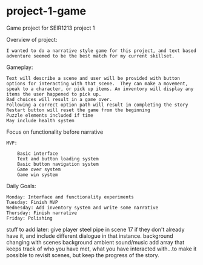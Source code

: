 # project-1-game
Game project for SEIR1213 project 1

Overview of project:

    I wanted to do a narrative style game for this project, and text based adventure seemed to be the best match for my current skillset.

Gameplay:

    Text will describe a scene and user will be provided with button options for interacting with that scene.  They can make a movement, speak to a character, or pick up items. An inventory will display any items the user happened to pick up.
    Bad choices will result in a game over.
    Following a correct option path will result in completing the story
    Restart button will reset the game from the beginning
    Puzzle elements included if time
    May include health system


Focus on functionality before narrative

    MVP: 
    
        Basic interface
        Text and button loading system
        Basic button navigation system
        Game over system
        Game win system

Daily Goals:
    
    Monday: Interface and functionality experiments
    Tuesday: Finish MVP
    Wednesday: Add inventory system and write some narrative
    Thursday: Finish narrative
    Friday: Polishing

stuff to add later: 
 give player steel pipe in scene 17 if they don't already have it, and include different dialogue in that instance.
 background changing with scenes
 background ambient sound/music
 add array that keeps track of who you have met, what you have interacted with...to make it possible to revisit scenes, but keep the progress of the story.
